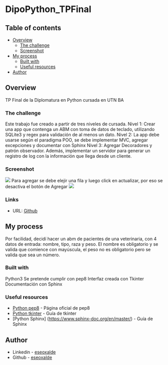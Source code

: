 # DipoPython_TPFinal

## Table of contents
- [Overview](#overview)
  - [The challenge](#the-challenge)
  - [Screenshot](#screenshot)
- [My process](#my-process)
  - [Built with](#built-with)
  - [Useful resources](#useful-resources)
- [Author](#author)

## Overview
TP Final de la Diplomatura en Python cursada en UTN BA

### The challenge
Este trabajo fue creado a partir de tres niveles de cursada.
Nivel 1: Crear una app que contenga un ABM con toma de datos de teclado, utilizando SQLite3 y regex para validación de al menos un dato.
Nivel 2: La app debe usarse según el paradigma POO, se debe implementar MVC, agregar excepciones y documentar con Sphinx
Nivel 3: Agregar Decoradores y patrón observador. Además, implementar un servidor para generar un registro de log con la información que llega desde un cliente.
### Screenshot
![](screenshot./captura1.jpg)
Para agregar se debe elejir una fila y luego click en actualizar, por eso se desactiva el botón de Agregar
![](screenshot./captura-actualizar.jpg)

### Links
- URL: [Github](https://github.com/eseoxalde/DipoPython_TPFinal)

## My process
Por facilidad, decidí hacer un abm de pacientes de una veterinaria, con 4 datos de entrada: nombre, tipo, raza y peso. El nombre es obligatorio y se valida que comience con mayúscula, el peso no es obligatorio pero se valida que sea un número.

### Built with
Python3
Se pretende cumplir con pep8
Interfaz creada con Tkinter
Documentación con Sphinx

### Useful resources
- [Python pep8](https://peps.python.org/pep-0008/) - Página oficial de pep8
- [Python tkinter](https://guia-tkinter.readthedocs.io/es/develop/chapters/5-basic/5.1-Intro.html) - Guía de tkinter
- [Python Sphinx] (https://www.sphinx-doc.org/en/master/) - Guía de Sphinx

## Author
- Linkedin - [eseoxalde](https://www.linkedin.com/in/eseoxalde/)
- Github - [eseoxalde](https://github.com/eseoxalde)

